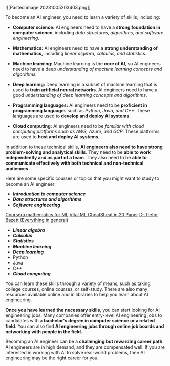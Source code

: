 ![[Pasted image 20231005203403.png]]

To become an AI engineer, you need to learn a variety of skills, including:

- **Computer science:** AI engineers need to have a **strong foundation in computer science**, including *data structures, algorithms, and software engineering.*

- **Mathematics:** AI engineers need to have a **strong understanding of mathematics,** including *linear algebra, calculus, and statistics.*

- **Machine learning:** Machine learning is the **core of AI**, so AI engineers need to have a deep *understanding of machine learning concepts and algorithms.*


- **Deep learning:** Deep learning is a subset of machine learning that is used to **train artificial neural networks**. AI engineers need to have a good *understanding of deep learning concepts and algorithms.*

- **Programming languages:** AI engineers need to be **proficient in programming language**s such as *Python, Java, and C++*. These languages are used to **develop and deploy AI systems.**

- **Cloud computing:** AI engineers need to be *familiar with cloud computing platforms such as AWS, Azure, and GCP*. These platforms are used to **host and deploy AI systems**.

In addition to these technical skills, **AI engineers also need to have strong problem-solving and analytical skills**. They need to be **able to work independently and as part of a team**. They also need to be **able to communicate effectively with both technical and non-technical audiences.**

Here are some specific courses or topics that you might want to study to become an AI engineer:

- ***Introduction to computer science***
- ***Data structures and algorithms***
- ***Software engineering***

[Coursera mathematics for ML](https://www.coursera.org/specializations/mathematics-machine-learning)
[Vital ML CheatSheat in 20 Paper](https://drive.google.com/file/d/1FGRe-TuvfO8y9bEz079mzvXW1SS_39KS/view?usp=sharing)
[Dr.Trefor Bazett (Everything in general)](https://www.youtube.com/@DrTrefor/playlists)
- ***Linear algebra***
- ***Calculus***
- ***Statistics***
- ***Machine learning***
- ***Deep learning***
- Python
- Java
- C++
- ***Cloud computing***

You can learn these skills through a variety of means, such as taking college courses, online courses, or self-study. There are also many resources available online and in libraries to help you learn about AI engineering.

**Once you have learned the necessary skills**, you can start looking for AI engineering jobs. Many companies offer entry-level AI engineering jobs to candidates with a **bachelor's degree in computer science or a related field**. You can also find **AI engineering jobs through online job boards and networking with people in the field.**

Becoming an AI engineer can be a **challenging but rewarding career path**. AI engineers are in high demand, and they are compensated well. If you are interested in working with AI to solve real-world problems, then AI engineering may be the right career for you.


 